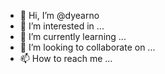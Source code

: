 - 👋 Hi, I’m @dyearno
- 👀 I’m interested in ...
- 🌱 I’m currently learning ...
- 💞️ I’m looking to collaborate on ...
- 📫 How to reach me ...

<!---
dyearno/dyearno is a ✨ special ✨ repository because its `README.md` (this file) appears on your GitHub profile.
You can click the Preview link to take a look at your changes.
--->
